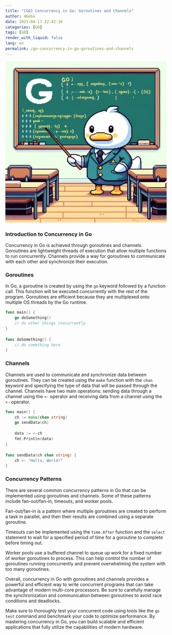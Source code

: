 ```yaml
---
title: "[GO] Concurrency in Go: Goroutines and Channels"
author: 46ebu
date: 2021-04-17 22:42:16 
categories: [GO]
tags: [GO]
render_with_liquid: false
lang: en
permalink: /go-concurrency-in-go-goroutines-and-channels
---
```


![Intro](/assets/img/post/go.png)
### Introduction to Concurrency in Go
Concurrency in Go is achieved through goroutines and channels. Goroutines are lightweight threads of execution that allow multiple functions to run concurrently. Channels provide a way for goroutines to communicate with each other and synchronize their execution. 

### Goroutines
In Go, a goroutine is created by using the `go` keyword followed by a function call. This function will be executed concurrently with the rest of the program. Goroutines are efficient because they are multiplexed onto multiple OS threads by the Go runtime.

```go
func main() {
    go doSomething()
    // do other things concurrently
}

func doSomething() {
    // do something here
}
```

### Channels
Channels are used to communicate and synchronize data between goroutines. They can be created using the `make` function with the `chan` keyword and specifying the type of data that will be passed through the channel. Channels have two main operations: sending data through a channel using the `<-` operator and receiving data from a channel using the `<-` operator.

```go
func main() {
    ch := make(chan string)
    go sendData(ch)
    
    data := <-ch
    fmt.Println(data)
}

func sendData(ch chan string) {
    ch <- "Hello, World!"
}
```

### Concurrency Patterns
There are several common concurrency patterns in Go that can be implemented using goroutines and channels. Some of these patterns include fan-out/fan-in, timeouts, and worker pools. 

Fan-out/fan-in is a pattern where multiple goroutines are created to perform a task in parallel, and then their results are combined using a separate goroutine.

Timeouts can be implemented using the `time.After` function and the `select` statement to wait for a specified period of time for a goroutine to complete before timing out.

Worker pools use a buffered channel to queue up work for a fixed number of worker goroutines to process. This can help control the number of goroutines running concurrently and prevent overwhelming the system with too many goroutines.

Overall, concurrency in Go with goroutines and channels provides a powerful and efficient way to write concurrent programs that can take advantage of modern multi-core processors. Be sure to carefully manage the synchronization and communication between goroutines to avoid race conditions and deadlocks. 

Make sure to thoroughly test your concurrent code using tools like the `go test` command and benchmark your code to optimize performance. By mastering concurrency in Go, you can build scalable and efficient applications that fully utilize the capabilities of modern hardware.